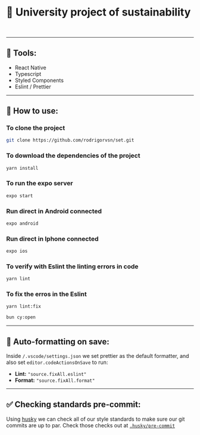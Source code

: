 # 📙 University project of sustainability

<br>

___
## 🔨 Tools:

- React Native
- Typescript
- Styled Components
- Eslint / Prettier

___
## 🤺 How to use:

### To clone the project

```bash
git clone https://github.com/rodrigorvsn/set.git
```

### To download the dependencies of the project

```bash
yarn install
```

### To run the expo server

```bash
expo start
```

### Run direct in Android connected

```bash
expo android
```

### Run direct in Iphone connected

```bash
expo ios
```

### To verify with Eslint the linting errors in code

```bash
yarn lint
```

### To fix the erros in the Eslint 

```bash
yarn lint:fix
```

```bash
bun cy:open
```

___
## 🤖 Auto-formatting on save:

Inside `/.vscode/settings.json` we set prettier as the default formatter, and also set `editor.codeActionsOnSave` to run:

- **Lint:** `"source.fixAll.eslint"`
- **Format:** `"source.fixAll.format"`

___
## ✅  Checking standards pre-commit:

Using [husky](https://www.npmjs.com/package/husky) we can check all of our style standards to make sure our git commits are up to par. Check those checks out at [`.husky/pre-commit`](.husky/pre-commit)
